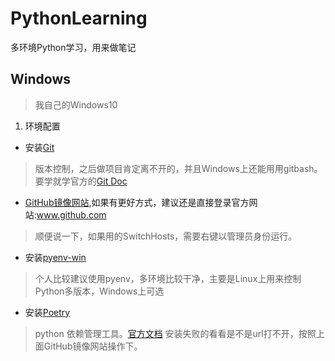 # PythonLearning
多环境Python学习，用来做笔记

## Windows
> 我自己的Windows10
1. 环境配置
  - 安装[Git](https://git-scm.com/download/win)
  > 版本控制，之后做项目肯定离不开的，并且Windows上还能用用gitbash。要学就学官方的[Git Doc](https://git-scm.com/book/zh/v2)
  - [GitHub镜像网站](https://github.com/521xueweihan/GitHub520),如果有更好方式，建议还是直接登录官方网站:www.github.com
  > 顺便说一下，如果用的SwitchHosts，需要右键以管理员身份运行。
  - 安装[pyenv-win](https://github.com/pyenv-win/pyenv-win)
  > 个人比较建议使用pyenv，多环境比较干净，主要是Linux上用来控制Python多版本，Windows上可选
  - 安装[Poetry](https://python-poetry.org/docs/#osx--linux--bashonwindows-install-instructions)
  > python 依赖管理工具。[官方文档](https://python-poetry.org/docs/)
  > 安装失败的看看是不是url打不开，按照上面GitHub镜像网站操作下。
